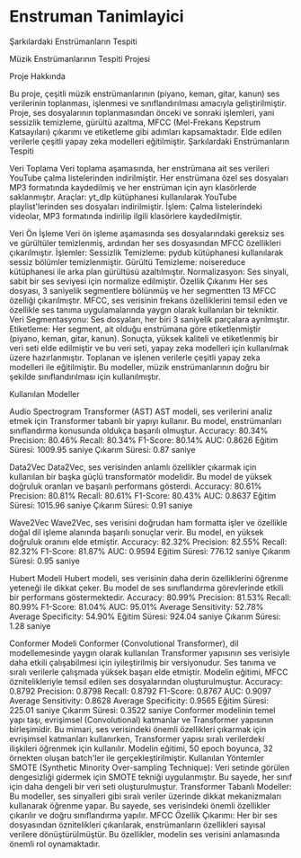 # Enstruman Tanimlayici
 Şarkılardaki Enstrümanların Tespiti

Müzik Enstrümanlarının Tespiti Projesi

Proje Hakkında

Bu proje, çeşitli müzik enstrümanlarının (piyano, keman, gitar, kanun) ses verilerinin toplanması, işlenmesi ve sınıflandırılması amacıyla geliştirilmiştir. Proje, ses dosyalarının toplanmasından önceki ve sonraki işlemleri, yani sessizlik temizleme, gürültü azaltma, MFCC (Mel-Frekans Kepstrum Katsayıları) çıkarımı ve etiketleme gibi adımları kapsamaktadır. Elde edilen verilerle çeşitli yapay zeka modelleri eğitilmiştir.
Şarkılardaki Enstrümanların Tespiti

Veri Toplama
Veri toplama aşamasında, her enstrümana ait ses verileri YouTube çalma listelerinden indirilmiştir. Her enstrümana özel ses dosyaları MP3 formatında kaydedilmiş ve her enstrüman için ayrı klasörlerde saklanmıştır.
Araçlar:
yt_dlp kütüphanesi kullanılarak YouTube playlist'lerinden ses dosyaları indirilmiştir.
İşlem:
Çalma listelerindeki videolar, MP3 formatında indirilip ilgili klasörlere kaydedilmiştir.

Veri Ön İşleme
Veri ön işleme aşamasında ses dosyalarındaki gereksiz ses ve gürültüler temizlenmiş, ardından her ses dosyasından MFCC özellikleri çıkarılmıştır.
İşlemler:
Sessizlik Temizleme: pydub kütüphanesi kullanılarak sessiz bölümler temizlenmiştir.
Gürültü Temizleme: noisereduce kütüphanesi ile arka plan gürültüsü azaltılmıştır.
Normalizasyon: Ses sinyali, sabit bir ses seviyesi için normalize edilmiştir.
Özellik Çıkarımı Her ses dosyası, 3 saniyelik segmentlere bölünmüş ve her segmentten 13 MFCC özelliği çıkarılmıştır. MFCC, ses verisinin frekans özelliklerini temsil eden ve özellikle ses tanıma uygulamalarında yaygın olarak kullanılan bir tekniktir.
Veri Segmentasyonu: Ses dosyaları, her biri 3 saniyelik parçalara ayrılmıştır.
Etiketleme: Her segment, ait olduğu enstrümana göre etiketlenmiştir (piyano, keman, gitar, kanun).
Sonuçta, yüksek kaliteli ve etiketlenmiş bir veri seti elde edilmiştir ve bu veri seti, yapay zeka modelleri için kullanılmak üzere hazırlanmıştır.
Toplanan ve işlenen verilerle çeşitli yapay zeka modelleri ile eğitilmiştir. Bu modeller, müzik enstrümanlarının doğru bir şekilde sınıflandırılması için kullanılmıştır.

Kullanılan Modeller

Audio Spectrogram Transformer (AST)
AST modeli, ses verilerini analiz etmek için Transformer tabanlı bir yapıyı kullanır. Bu model, enstrümanları sınıflandırma konusunda oldukça başarılı olmuştur.
Accuracy: 80.34%
Precision: 80.46%
Recall: 80.34%
F1-Score: 80.14%
AUC: 0.8626
Eğitim Süresi: 1009.95 saniye
Çıkarım Süresi: 0.87 saniye

Data2Vec
Data2Vec, ses verisinden anlamlı özellikler çıkarmak için kullanılan bir başka güçlü transformatör modelidir. Bu model de yüksek doğruluk oranları ve başarılı performans gösterdi.
Accuracy: 80.61%
Precision: 80.81%
Recall: 80.61%
F1-Score: 80.43%
AUC: 0.8637
Eğitim Süresi: 1015.96 saniye
Çıkarım Süresi: 0.91 saniye

Wave2Vec
Wave2Vec, ses verisini doğrudan ham formatta işler ve özellikle doğal dil işleme alanında başarılı sonuçlar verir. Bu model, en yüksek doğruluk oranını elde etmiştir.
Accuracy: 82.32%
Precision: 82.55%
Recall: 82.32%
F1-Score: 81.87%
AUC: 0.9594
Eğitim Süresi: 776.12 saniye
Çıkarım Süresi: 0.95 saniye

Hubert Modeli
Hubert modeli, ses verisinin daha derin özelliklerini öğrenme yeteneği ile dikkat çeker. Bu model de ses sınıflandırma görevlerinde etkili bir performans göstermektedir.
Accuracy: 80.99%
Precision: 81.53%
Recall: 80.99%
F1-Score: 81.04%
AUC: 95.01%
Average Sensitivity: 52.78%
Average Specificity: 54.90%
Eğitim Süresi: 924.04 saniye
Çıkarım Süresi: 1.28 saniye

Conformer Modeli
Conformer (Convolutional Transformer), dil modellemesinde yaygın olarak kullanılan Transformer yapısının ses verisiyle daha etkili çalışabilmesi için iyileştirilmiş bir versiyonudur. Ses tanıma ve sıralı verilerle çalışmada yüksek başarı elde etmiştir. Modelin eğitimi, MFCC öznitelikleriyle temsil edilen ses dosyalarından oluşturulmuştur.
Accuracy: 0.8792
Precision: 0.8798
Recall: 0.8792
F1-Score: 0.8767
AUC: 0.9097
Average Sensitivity: 0.8628
Average Specificity: 0.9565
Eğitim Süresi: 225.01 saniye
Çıkarım Süresi: 0.3522 saniye
Conformer modelinin temel yapı taşı, evrişimsel (Convolutional) katmanlar ve Transformer yapısının birleşimidir. Bu mimari, ses verisindeki önemli özellikleri çıkarmak için evrişimsel katmanları kullanırken, Transformer yapısı sıralı verilerdeki ilişkileri öğrenmek için kullanılır. Modelin eğitimi, 50 epoch boyunca, 32 örnekten oluşan batch'ler ile gerçekleştirilmiştir.
Kullanılan Yöntemler
SMOTE (Synthetic Minority Over-sampling Technique): Veri setinde görülen dengesizliği gidermek için SMOTE tekniği uygulanmıştır. Bu sayede, her sınıf için daha dengeli bir veri seti oluşturulmuştur.
Transformer Tabanlı Modeller: Bu modeller, ses sinyalleri gibi sıralı veriler üzerinde dikkat mekanizmaları kullanarak öğrenme yapar. Bu sayede, ses verisindeki önemli özellikler çıkarılır ve doğru sınıflandırma yapılır.
MFCC Özellik Çıkarımı: Her bir ses dosyasından öznitelikleri çıkarılarak, enstrümanların özellikleri sayısal verilere dönüştürülmüştür. Bu özellikler, modelin ses verisini anlamasında önemli rol oynamaktadır.
